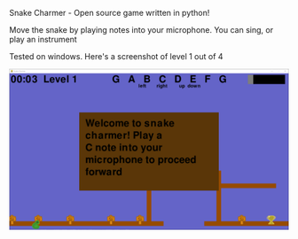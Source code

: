 Snake Charmer - Open source game written in python!

Move the snake by playing notes into your microphone. You can sing, or play an instrument

Tested on windows. Here's a screenshot of level 1 out of 4

![Screenshot didn't load](docs/screencap.png)